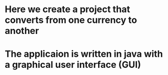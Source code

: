 # Here we create a project that converts from one currency to another  

# The applicaion is written in java with a graphical user interface (GUI)  